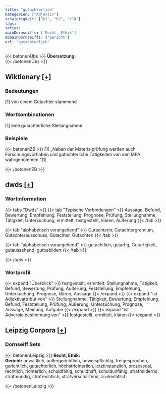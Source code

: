 ```yaml
---
title: "gutachterlich"
kategorien: ["Adjektiv"]
schwierigkeit: ["k1", "h2", "r18"]
tags:
series:
mainDornseiffs: ['Recht, Ethik']
domainDornseiffs: ['Gericht']
url: "gutachterlich"
---
```


{{< betonenÜbs >}}
**Übersetzung:**  
{{< /betonenÜbs >}}

## Wiktionary [[+](https://de.wiktionary.org/wiki/gutachterlich)]

### Bedeutungen
[1] von einem Gutachter stammend  

### Wortkombinationen
[1] eine gutachterliche Stellungnahme  

### Beispiele
{{< betonenZB >}}
[1] „Neben der Materialprüfung werden auch Forschungsvorhaben und gutachterliche Tätigkeiten von den MPA wahrgenommen.“[1]  

{{< /betonenZB >}}


## dwds [[+](https://www.dwds.de/wb/gutachterlich)]

### Wortinformation
{{< tabs "Dwds" >}}
{{< tab "Typische Verbindungen" >}}
Aussage, Befund, Bewertung, Empfehlung, Feststellung, Prognose, Prüfung, Stellungnahme, Tätigkeit, Untersuchung, ermittelt, festgestellt, klären, Äußerung
{{< /tab >}}

{{< tab "alphabetisch vorangehend" >}}
Gutachterin, Gutachtergremium, Gutachterausschuss, Gutachter, Gutachten
{{< /tab >}}

{{< tab "alphabetisch vorangehend" >}}
gutachtlich, gutartig, Gutartigkeit, gutaussehend, gutbebildert
{{< /tab >}}

{{< /tabs >}}

### Wortprofil
{{< expand "Überblick" >}} festgestellt, ermittelt, Stellungnahme, Tätigkeit, Befund, Bewertung, Prüfung, Äußerung, Feststellung, Empfehlung, Untersuchung, Prognose, klären, Aussage {{< /expand >}}
{{< expand "ist Adjektivattribut von" >}} Stellungnahme, Tätigkeit, Bewertung, Empfehlung, Befund, Feststellung, Prüfung, Äußerung, Untersuchung, Prognose, Aussage, Meinung, Aufgabe {{< /expand >}}
{{< expand "ist Adverbialbestimmung von" >}} festgestellt, ermittelt, klären {{< /expand >}}

## Leipzig Corpora [[+](https://corpora.uni-leipzig.de/en/res?word=gutachterlich&corpusId=deu_newscrawl-public_2018)]

### Dornseiff Sets
{{< betonenLeipzig >}}
**Recht, Ethik:**  
**Gericht:** anwaltlich, außergerichtlich, beweispflichtig, freigesprochen, gerichtlich, gutachterlich, höchstrichterlich, letztinstanzlich, prozessual, rechtlich, richterlich, schuldfähig, schuldhaft, schuldunfähig, strafmildernd, strafmündig, strafrechtlich, strafverschärfend, zivilrechtlich  

{{< /betonenLeipzig >}}
